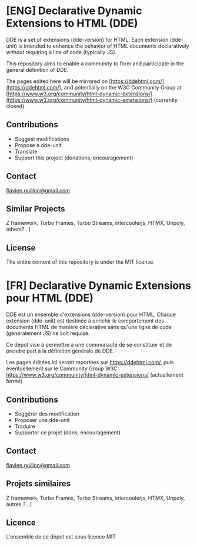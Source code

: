 # [ENG] Declarative Dynamic Extensions to HTML (DDE)

DDE is a set of extensions (dde-version) for HTML. Each extension (dde-unit) is intended to enhance the behavior of HTML documents declaratively without requiring a line of code (typically JS).

This repository aims to enable a community to form and participate in the general definition of DDE.

The pages edited here will be mirrored on [https://ddehtml.com/](https://ddehtml.com/), and potentially on the W3C Community Group at [https://www.w3.org/community/html-dynamic-extensions/](https://www.w3.org/community/html-dynamic-extensions/) (currently closed).

## Contributions

- Suggest modifications
- Propose a dde-unit
- Translate
- Support this project (donations, encouragement)

## Contact
flavien.guillon@gmail.com

## Similar Projects
Z framework, Turbo Frames, Turbo Streams, intercoolerjs, HTMX, Unpoly, others?...)

## License
The entire content of this repository is under the MIT license.



# [FR] Declarative Dynamic Extensions pour HTML (DDE)

DDE est un ensemble d'extensions (dde-version) pour HTML. Chaque extension (dde-unit) est destinée à enrichir le comportement des documents HTML de manière déclarative sans qu'une ligne de code (généralement JS) ne soit requise.

Ce dépot vise à permettre à une communauté de se constituer et de prendre part à la définition générale de DDE.

Les pages éditées ici seront reportées sur https://ddehtml.com/, puis éventuellement sur le Community Group W3C https://www.w3.org/community/html-dynamic-extensions/ (actuellement fermé)

## Contributions

 - Suggérer des modification
 - Proposer une dde-unit
 - Traduire
 - Supporter ce projet (dons, encouragement)

## Contact
flavien.guillon@gmail.com

## Projets similaires
Z framework, Turbo Frames, Turbo Streams, intercoolerjs, HTMX, Unpoly, autres ?...)

## Licence
L'ensemble de ce dépot est sous licence MIT
